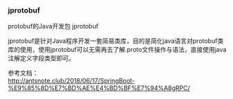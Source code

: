 
###  jprotobuf
protobuf的Java开发包 jprotobuf

jprotobuf是针对Java程序开发一套简易类库，目的是简化java语言对protobuf类库的使用，使用jprotobuf可以无需再去了解.proto文件操作与语法，直接使用java注解定义字段类型即可。

参考文档：  
http://antsnote.club/2018/06/17/SpringBoot-%E9%85%8D%E7%BD%AE%E4%BD%BF%E7%94%A8gRPC/  
